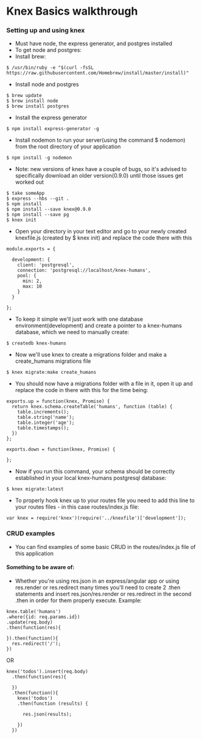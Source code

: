 # Knex Basics walkthrough

### Setting up and using knex
* Must have node, the express generator, and postgres installed
* To get node and postgres:
* Install brew:
```
$ /usr/bin/ruby -e "$(curl -fsSL https://raw.githubusercontent.com/Homebrew/install/master/install)"
```
* Install node and postgres
```
$ brew update
$ brew install node
$ brew install postgres
```
* Install the express generator
```
$ npm install express-generator -g
```
* Install nodemon to run your server(using the command $ nodemon) from the root directory of your application
```
$ npm install -g nodemon
```
* Note: new versions of knex have a couple of bugs, so it's advised to specifically download an older version(0.9.0) until those issues get worked out
```
$ take someApp
$ express --hbs --git .
$ npm install
$ npm install --save knex@0.9.0
$ npm install --save pg
$ knex init
```
* Open your directory in your text editor and go to your newly created knexfile.js (created by $ knex init) and replace the code there with this

```
module.exports = {

  development: {
    client: 'postgresql',
    connection: 'postgresql://localhost/knex-humans',
    pool: {
      min: 2,
      max: 10
    }
  }

};
```

* To keep it simple we'll just work with one database environment(development) and create a pointer to a knex-humans database, which we need to manually create:

```
$ createdb knex-humans
```
* Now we'll use knex to create a migrations folder and make a create_humans migrations file

```
$ knex migrate:make create_humans
```

* You should now have a migrations folder with a file in it, open it up and replace the code in there with this for the time being:

```
exports.up = function(knex, Promise) {
  return knex.schema.createTable('humans', function (table) {
    table.increments();
    table.string('name');
    table.integer('age');
    table.timestamps();
  })
};

exports.down = function(knex, Promise) {

};
```

* Now if you run this command, your schema should be correctly established in your local knex-humans postgresql database:

```
$ knex migrate:latest
```

* To properly hook knex up to your routes file you need to add this line to your routes files - in this case routes/index.js file:

```
var knex = require('knex')(require('../knexfile')['development']);
```

### CRUD examples
* You can find examples of some basic CRUD in the routes/index.js file of this application

#### Something to be aware of:
* Whether you're using res.json in an express/angular app or using res.render or res.redirect many times you'll need to create 2 .then statements and insert res.json/res.render or res.redirect in the second .then in order for them properly execute. Example:

```
knex.table('humans')
.where({id: req.params.id})
.update(req.body)
.then(function(res){

}).then(function(){
  res.redirect('/');
})
```

OR

```
knex('todos').insert(req.body)
  .then(function(res){

  })
  .then(function(){
    knex('todos')
    .then(function (results) {

      res.json(results);

    })
  })
```
